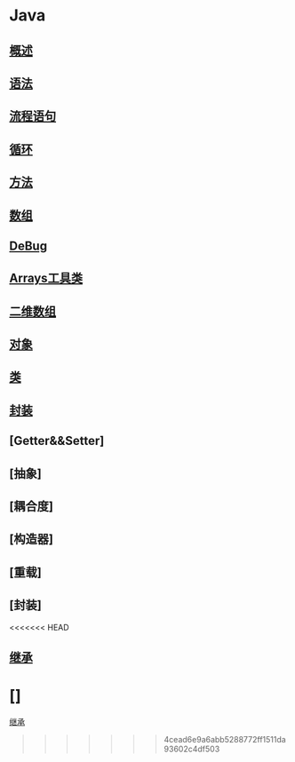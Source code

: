 # Java

## [概述](/back/java/javaOverview)

## [语法](/back/java/javaGrammar)

## [流程语句](/back/java/javaStatement)

## [循环](/back/java/javaCirculate)

## [方法](/back/java/javaMethod)

## [数组](/back/java/javaArray)

## [DeBug](/back/java/javaDeBug)

## [Arrays工具类](/back/java/javaArraysTools)

## [二维数组](/back/java/javaTwoDiArray)

## [对象](/back/java/javaObject)

## [类](/back/java/javaPublic)

## [封装](/back/java/javaEncapsulation)

## [Getter&&Setter]

## [抽象]

## [耦合度]

## [构造器]

## [重载]

## [封装]

<<<<<<< HEAD
## [继承](/back/java/javaInherit)

[]
=======
[继承](/back/java/javaInherit)
>>>>>>> 4cead6e9a6abb5288772ff1511da93602c4df503
